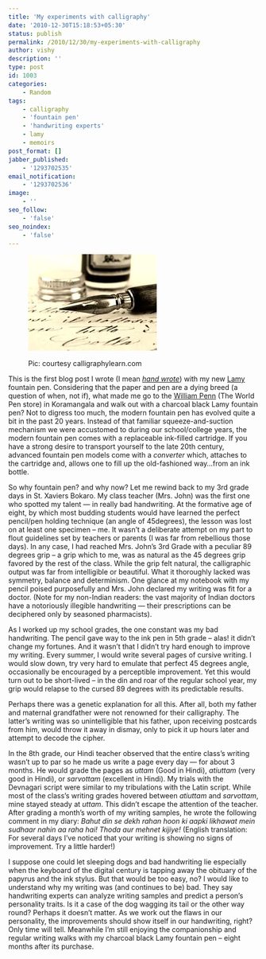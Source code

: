 ```yaml
---
title: 'My experiments with calligraphy'
date: '2010-12-30T15:18:53+05:30'
status: publish
permalink: /2010/12/30/my-experiments-with-calligraphy
author: vishy
description: ''
type: post
id: 1003
categories: 
    - Random
tags:
    - calligraphy
    - 'fountain pen'
    - 'handwriting experts'
    - lamy
    - memoirs
post_format: []
jabber_published:
    - '1293702535'
email_notification:
    - '1293702536'
image:
    - ''
seo_follow:
    - 'false'
seo_noindex:
    - 'false'
---
```

<figure aria-describedby="caption-attachment-1558" class="wp-caption alignleft" id="attachment_1558" style="width: 259px">

[![](../../../../uploads/2010/12/pen_calligraphylearn_com.jpeg "pen_calligraphylearn_com")](http://www.ulaar.com/wp-content/uploads/2010/12/pen_calligraphylearn_com.jpeg)<figcaption class="wp-caption-text" id="caption-attachment-1558">Pic: courtesy calligraphylearn.com</figcaption></figure>

This is the first blog post I wrote (I mean <span style="text-decoration: underline;">*hand wrote*</span>) with my new [Lamy](http://en.wikipedia.org/wiki/Lamy) fountain pen. Considering that the paper and pen are a dying breed (a question of when, not if), what made me go to the [William Penn](http://www.williampenn.net/index.php) (The World Pen store) in Koramangala and walk out with a charcoal black Lamy fountain pen? Not to digress too much, the modern fountain pen has evolved quite a bit in the past 20 years. Instead of that familiar squeeze-and-suction mechanism we were accustomed to during our school/college years, the modern fountain pen comes with a replaceable ink-filled cartridge. If you have a strong desire to transport yourself to the late 20th century, advanced fountain pen models come with a *converter* which, attaches to the cartridge and, allows one to fill up the old-fashioned way…from an ink bottle.

So why fountain pen? and why now? Let me rewind back to my 3rd grade days in St. Xaviers Bokaro. My class teacher (Mrs. John) was the first one who spotted my talent — in really bad handwriting. At the formative age of eight, by which most budding students would have learned the perfect pencil/pen holding technique (an angle of 45degrees), the lesson was lost on at least one specimen – me. It wasn’t a deliberate attempt on my part to flout guidelines set by teachers or parents (I was far from rebellious those days). In any case, I had reached Mrs. John’s 3rd Grade with a peculiar 89 degrees grip – a grip which to me, was as natural as the 45 degrees grip favored by the rest of the class. While the grip felt natural, the calligraphic output was far from intelligible or beautiful. What it thoroughly lacked was symmetry, balance and determinism. One glance at my notebook with my pencil poised purposefully and Mrs. John declared my writing was fit for a doctor. (Note for my non-Indian readers: the vast majority of Indian doctors have a notoriously illegible handwriting — their prescriptions can be deciphered only by seasoned pharmacists).

As I worked up my school grades, the one constant was my bad handwriting. The pencil gave way to the ink pen in 5th grade – alas! it didn’t change my fortunes. And it wasn’t that I didn’t try hard enough to improve my writing. Every summer, I would write several pages of cursive writing. I would slow down, try very hard to emulate that perfect 45 degrees angle, occasionally be encouraged by a perceptible improvement. Yet this would turn out to be short-lived – in the din and roar of the regular school year, my grip would relapse to the cursed 89 degrees with its predictable results.

Perhaps there was a genetic explanation for all this. After all, both my father and maternal grandfather were not renowned for their calligraphy. The latter’s writing was so unintelligible that his father, upon receiving postcards from him, would throw it away in dismay, only to pick it up hours later and attempt to decode the cipher.

In the 8th grade, our Hindi teacher observed that the entire class’s writing wasn’t up to par so he made us write a page every day — for about 3 months. He would grade the pages as *uttam* (Good in Hindi), *atiuttam* (very good in Hindi), or *sarvottam* (excellent in Hindi). My trials with the Devnagari script were similar to my tribulations with the Latin script. While most of the class’s writing grades hovered between *atiuttam* and *sarvottam*, mine stayed steady at *uttam*. This didn’t escape the attention of the teacher. After grading a month’s worth of my writing samples, he wrote the following comment in my diary: *Bahut din se dekh rahan hoon ki aapki likhawat mein sudhaar nahin aa raha hai! Thoda aur mehnet kijiye!* (English translation: For several days I’ve noticed that your writing is showing no signs of improvement. Try a little harder!)

I suppose one could let sleeping dogs and bad handwriting lie especially when the keyboard of the digital century is tapping away the obituary of the papyrus and the ink stylus. But that would be too easy, no? I would like to understand why my writing was (and continues to be) bad. They say handwriting experts can analyze writing samples and predict a person’s personality traits. Is it a case of the dog wagging its tail or the other way round? Perhaps it doesn’t matter. As we work out the flaws in our personality, the improvements should show itself in our handwriting, right? Only time will tell. Meanwhile I’m still enjoying the companionship and regular writing walks with my charcoal black Lamy fountain pen – eight months after its purchase.